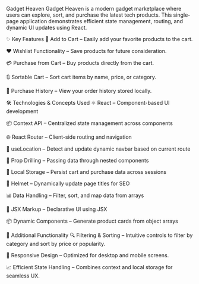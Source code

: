  Gadget Heaven
Gadget Heaven is a modern gadget marketplace where users can explore, sort, and purchase the latest tech products. This single-page application demonstrates efficient state management, routing, and dynamic UI updates using React.

✨ Key Features
🛒 Add to Cart – Easily add your favorite products to the cart.

❤️ Wishlist Functionality – Save products for future consideration.

💳 Purchase from Cart – Buy products directly from the cart.

🔃 Sortable Cart – Sort cart items by name, price, or category.

📜 Purchase History – View your order history stored locally.

🛠️ Technologies & Concepts Used
⚛️ React – Component-based UI development

📦 Context API – Centralized state management across components

🌐 React Router – Client-side routing and navigation

📍 useLocation – Detect and update dynamic navbar based on current route

🧠 Prop Drilling – Passing data through nested components

🧠 Local Storage – Persist cart and purchase data across sessions

🎯 Helmet – Dynamically update page titles for SEO

📊 Data Handling – Filter, sort, and map data from arrays

🧩 JSX Markup – Declarative UI using JSX

📦 Dynamic Components – Generate product cards from object arrays

📌 Additional Functionality
🔍 Filtering & Sorting – Intuitive controls to filter by category and sort by price or popularity.

🌟 Responsive Design – Optimized for desktop and mobile screens.

📈 Efficient State Handling – Combines context and local storage for seamless UX.

